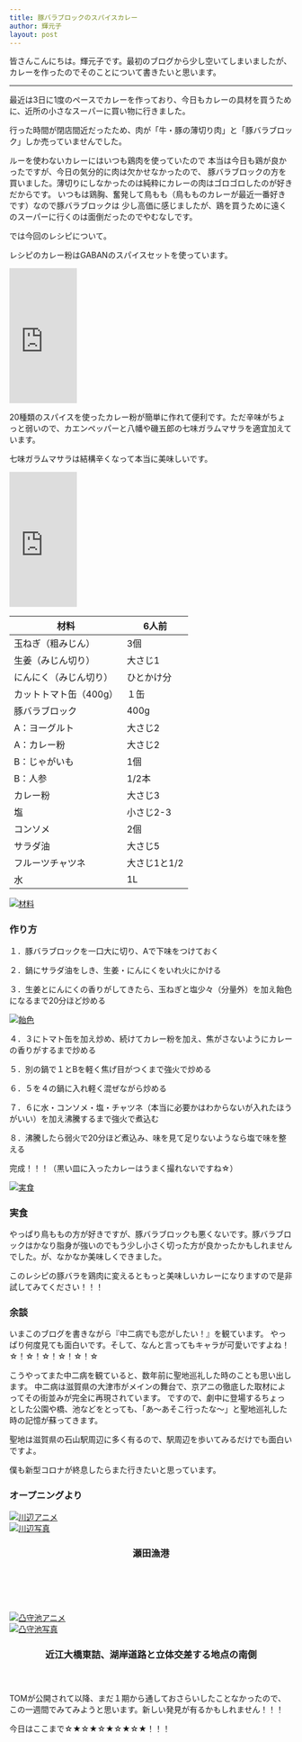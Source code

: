 ```yaml
---
title: 豚バラブロックのスパイスカレー
author: 輝元子
layout: post
---
```


皆さんこんにちは。輝元子です。最初のブログから少し空いてしまいましたが、カレーを作ったのでそのことについて書きたいと思います。

-------------------

最近は3日に1度のペースでカレーを作っており、今日もカレーの具材を買うために、近所の小さなスーパーに買い物に行きました。

行った時間が閉店間近だったため、肉が「牛・豚の薄切り肉」と「豚バラブロック」しか売っていませんでした。

ルーを使わないカレーにはいつも鶏肉を使っていたので
本当は今日も鶏が良かったですが、今日の気分的に肉は欠かせなかったので、
豚バラブロックの方を買いました。薄切りにしなかったのは純粋にカレーの肉はゴロゴロしたのが好きだからです。
いつもは鶏胸、奮発して鳥もも（鳥もものカレーが最近一番好きです）なので豚バラブロックは
少し高価に感じましたが、鶏を買うために遠くのスーパーに行くのは面倒だったのでやむなしです。

では今回のレシピについて。

レシピのカレー粉はGABANのスパイスセットを使っています。

<iframe style="width:120px;height:240px;" marginwidth="0" marginheight="0" scrolling="no" frameborder="0" src="https://rcm-fe.amazon-adsystem.com/e/cm?ref=qf_sp_asin_til&t=terumotoko-22&m=amazon&o=9&p=8&l=as1&IS1=1&detail=1&asins=B005PTT9M6&linkId=2d735346956bdabeac1f145cf11b1ef4&bc1=ffffff&lt1=_top&fc1=333333&lc1=0066c0&bg1=ffffff&f=ifr"></iframe>

20種類のスパイスを使ったカレー粉が簡単に作れて便利です。ただ辛味がちょっと弱いので、カエンペッパーと八幡や磯五郎の七味ガラムマサラを適宜加えています。

七味ガラムマサラは結構辛くなって本当に美味しいです。

<iframe style="width:120px;height:240px;" marginwidth="0" marginheight="0" scrolling="no" frameborder="0" src="https://rcm-fe.amazon-adsystem.com/e/cm?ref=qf_sp_asin_til&t=terumotoko-22&m=amazon&o=9&p=8&l=as1&IS1=1&detail=1&asins=B07ZBYSZDD&linkId=56c26b4dc40b9ec6a8eb461a53495cc8&bc1=ffffff&lt1=_top&fc1=333333&lc1=0066c0&bg1=ffffff&f=ifr"></iframe>  


| 材料 | 6人前 |
|------------------------|--------------|
| 玉ねぎ（粗みじん） | 3個 |
| 生姜（みじん切り） | 大さじ1 |
| にんにく（みじん切り） | ひとかけ分 |
| カットトマト缶（400g） | １缶 |
| 豚バラブロック | 400g |
| A：ヨーグルト | 大さじ2 |
| A：カレー粉 | 大さじ2 |
| B：じゃがいも | 1個 |
| B：人参 | 1/2本 |
| カレー粉 | 大さじ3 |
| 塩 | 小さじ2-3 |
| コンソメ | 2個 |
| サラダ油 | 大さじ5 |
| フルーツチャツネ | 大さじ1と1/2 |
| 水 | 1L |


<div class="4u 12u$(mobile)">
      <div class="item">
        <a href="#!" class="image fit"><img src="{{ 'assets/images/DSC_1708.JPG' | relative_url }}" alt="材料" /></a>
      </div>
  </div>  

### 作り方
  １．豚バラブロックを一口大に切り、Aで下味をつけておく


  ２．鍋にサラダ油をしき、生姜・にんにくをいれ火にかける


  ３．生姜とにんにくの香りがしてきたら、玉ねぎと塩少々（分量外）を加え飴色になるまで20分ほど炒める
<div class="4u 12u$(mobile)">
      <div class="item">
        <a href="#!" class="image fit"><img src="{{ 'assets/images/DSC_1713.JPG' | relative_url }}" alt="飴色" /></a>
      </div>
  </div>

  ４．３にトマト缶を加え炒め、続けてカレー粉を加え、焦がさないようにカレーの香りがするまで炒める


  ５．別の鍋で１とBを軽く焦げ目がつくまで強火で炒める


  ６．５を４の鍋に入れ軽く混ぜながら炒める


  ７．６に水・コンソメ・塩・チャツネ（本当に必要かはわからないが入れたほうがいい）を加え沸騰するまで強火で煮込む


  ８．沸騰したら弱火で20分ほど煮込み、味を見て足りないようなら塩で味を整える


  完成！！！（黒い皿に入ったカレーはうまく撮れないですね☆）


 <div class="4u 12u$(mobile)">
      <div class="item">
        <a href="#!" class="image fit"><img src="{{ 'assets/images/DSC_1729.JPG' | relative_url }}" alt="実食" /></a>
      </div>
  </div>  

### 実食

やっぱり鳥ももの方が好きですが、豚バラブロックも悪くないです。豚バラブロックはかなり脂身が強いのでもう少し小さく切った方が良かったかもしれませんでした。が、なかなか美味しくできました。

このレシピの豚バラを鶏肉に変えるともっと美味しいカレーになりますので是非試してみてください！！！

### 余談
いまこのブログを書きながら『中二病でも恋がしたい！』を観ています。
やっぱり何度見ても面白いです。そして、なんと言ってもキャラが可愛いですよね！☆！☆！☆！☆！☆！☆

こうやってまた中二病を観ていると、数年前に聖地巡礼した時のことも思い出します。
中二病は滋賀県の大津市がメインの舞台で、京アニの徹底した取材によってその街並みが完全に再現されています。
ですので、劇中に登場するちょっとした公園や橋、池などをとっても、「あ〜あそこ行ったな〜」と聖地巡礼した時の記憶が蘇ってきます。

聖地は滋賀県の石山駅周辺に多く有るので、駅周辺を歩いてみるだけでも面白いですよ。

僕も新型コロナが終息したらまた行きたいと思っています。

### オープニングより

<div class="4u 12u$(mobile)">
      <div class="item">
        <a href="#!" class="image fit"><img src="{{ 'assets/images/1567.png' | relative_url }}" alt="川辺アニメ" /></a>
      </div> <div class="item">
        <a href="#!" class="image fit"><img src="{{ 'assets/images/DSC_1583.JPG' | relative_url }}" alt="川辺写真" /></a>
	<header>
          <h3>瀬田漁港</h3>
        </header>
　　　　</div>
    </div>
<br>
<div class="4u 12u$(mobile)">
      <div class="item">
        <a href="#!" class="image fit"><img src="{{ 'assets/images/1583.png' | relative_url }}" alt="凸守池アニメ" /></a>
      </div>
      <div class="item">
        <a href="#!" class="image fit"><img src="{{ 'assets/images/DSC_1567.JPG' | relative_url }}" alt="凸守池写真" /></a>
      <header>
        <h3>近江大橋東詰、湖岸道路と立体交差する地点の南側</h3>
      </header>
      </div>
	
</div> 

TOMが公開されて以降、まだ１期から通しておさらいしたことなかったので、この一週間でみてみようと思います。新しい発見が有るかもしれません！！！

今日はここまで☆★☆★☆★☆★☆★！！！
